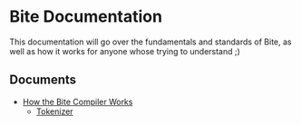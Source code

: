 # Bite Documentation
This documentation will go over the fundamentals and standards of Bite, as well as how it works for anyone whose trying to understand ;)

## Documents

* [How the Bite Compiler Works](./compiler/overview.md)
    * [Tokenizer](./compiler/tokenizer.md)